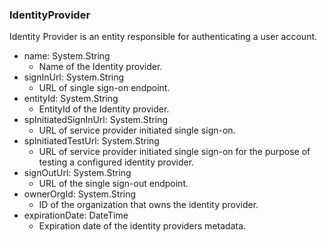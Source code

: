 ### IdentityProvider
Identity Provider is an entity responsible for authenticating a user account.

- name: System.String
  - Name of the Identity provider.
- signInUrl: System.String
  - URL of single sign-on endpoint.
- entityId: System.String
  - EntityId of the Identity provider.
- spInitiatedSignInUrl: System.String
  - URL of service provider initiated single sign-on.
- spInitiatedTestUrl: System.String
  - URL of service provider initiated single sign-on for the purpose of testing a configured identity provider.
- signOutUrl: System.String
  - URL of the single sign-out endpoint.
- ownerOrgId: System.String
  - ID of the organization that owns the identity provider.
- expirationDate: DateTime
  - Expiration date of the identity providers metadata.
